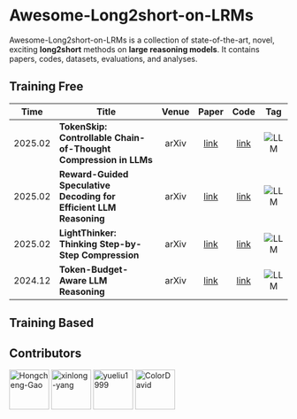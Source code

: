 # Awesome-Long2short-on-LRMs

Awesome-Long2short-on-LRMs is a collection of state-of-the-art, novel, exciting **long2short** methods on **large reasoning models**. It contains papers, codes, datasets, evaluations, and analyses.

## Training Free

| Time | Title                                                        |  Venue  |                            Paper                             |                             Code                             |                             Tag                            |
| ---- | ------------------------------------------------------------ | :-----: | :----------------------------------------------------------: | :----------------------------------------------------------: | :----------------------------------------------------------: |
| 2025.02 | **TokenSkip: Controllable Chain-of-Thought Compression in LLMs** |   arXiv     | [link](https://arxiv.org/abs/2502.12067) |        [link](https://github.com/hemingkx/TokenSkip)     |![LLM](https://img.shields.io/badge/LLM-589cf4)
| 2025.02 | **Reward-Guided Speculative Decoding for Efficient LLM Reasoning** |   arXiv     | [link](https://arxiv.org/pdf/2501.19324) |        [link](https://github.com/BaohaoLiao/RSD)      |![LLM](https://img.shields.io/badge/LLM-589cf4)
| 2025.02 | **LightThinker: Thinking Step-by-Step Compression** |   arXiv     | [link](https://arxiv.org/abs/2502.15589) |        [link](https://github.com/zjunlp/LightThinker)      |![LLM](https://img.shields.io/badge/LLM-589cf4)
| 2024.12 | **Token-Budget-Aware LLM Reasoning** | arXiv | [link](https://arxiv.org/abs/2412.18547) | [link](https://github.com/GeniusHTX/TALE) |![LLM](https://img.shields.io/badge/LLM-589cf4)



## Training Based



## Contributors
<a href="https://github.com/Hongcheng-Gao" target="_blank"><img src="https://avatars.githubusercontent.com/u/96536860?v=4" alt="Hongcheng-Gao" width="72" height="72"/></a> 
<a href="https://github.com/xinlong-yang" target="_blank"><img src="https://avatars.githubusercontent.com/u/73691354?v=4" alt="xinlong-yang" width="72" height="72"/></a> 
<a href="https://github.com/yueliu1999" target="_blank"><img src="https://avatars.githubusercontent.com/u/41297969?s=64&v=4" alt="yueliu1999" width="72" height="72"/></a> 
<a href="https://github.com/ColorDavid" target="_blank"><img src="https://avatars.githubusercontent.com/u/57055043?v=4" alt="ColorDavid" width="72" height="72"/></a> 

























